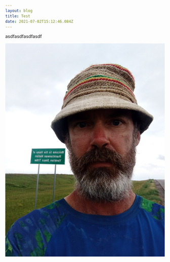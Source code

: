 ```yaml
---
layout: blog
title: Test
date: 2021-07-02T15:12:46.084Z
---
```

asdfasdfasdfasdf

![](/images/uploads/20210626_130639_30.jpg)